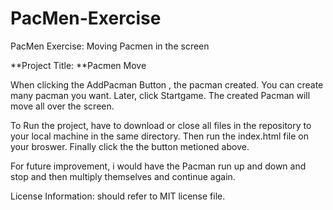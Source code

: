 # PacMen-Exercise
PacMen Exercise: Moving Pacmen in the screen

**Project Title: **Pacmen Move

When clicking the AddPacman Button , the pacman created. You can create many pacman you want. Later, click Startgame. The created Pacman will move all over the screen.

To Run the project, have to download or close all files in the repository to your local machine in the same directory. Then run the index.html file on your broswer. Finally click the the button metioned above.

For future improvement, i would have the Pacman run up and down and stop and then multiply themselves and continue again.

License Information: should refer to MIT license file.
